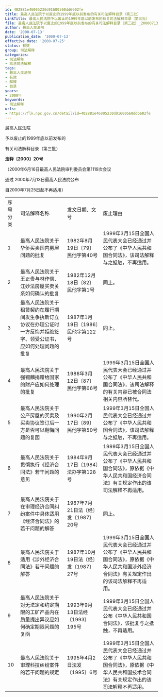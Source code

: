 ```yaml
---
id: 402881e46005230d01600560dd6602fe
title: 最高人民法院予以废止的1999年底以前发布的有关司法解释目录（第三批）
LinkTitle: 最高人民法院予以废止的1999年底以前发布的有关司法解释目录（第三批）
file: 最高人民法院予以废止的1999年底以前发布的有关司法解释目录（第三批）_20000713_402881e46005230d01600560dd6602fe.docx
author: 最高人民法院
date: '2000-07-13'
publication_date: '2000-07-13'
effective_date: '2000-07-25'
status: 有效
group: 司法解释
categories:
- 司法解释
- 高法司法解释
tags:
- 最高人民法院
- 有效
- 解释
- 目录
years:
- 2000年
keywords:
- 司法解释
urls:
- https://flk.npc.gov.cn/detail?id=402881e46005230d01600560dd6602fe
---
```


最高人民法院

予以废止的1999年底以前发布的

有关司法解释目录（第三批）

**法释〔2000〕20号**

（2000年6月16日最高人民法院审判委员会第1119次会议

通过 2000年7月13日最高人民法院公布

自2000年7月25日起不再适用）

|  |  |  |  |
| --- | --- | --- | --- |
| 序号  分类 | 司法解释名称 | 发文日期、文号 | 废止理由 |
| 1 | 最高人民法院关于华侨买卖国内房屋问题的批复 | 1982年8月19日〔79〕民他字第40号 | 1999年3月15日全国人民代表大会已经通过并公布了《中华人民共和国合同法》，该司法解释与之抵触，不再适用。 |
| 2 | 最高人民法院关于王正贵与林作信、江妙法房屋买卖关系如何确认的批复 | 1982年12月18日〔82〕民他字第1号 | 同上。 |
| 3 | 最高人民法院关于租赁契约在履行期间发生争执新订立协议在办理公证时一方反悔并拒绝签字、领受公证书，应如何处理问题的批复 | 1987年1月19日〔1986〕民他字第122号 | 同上。 |
| 4 | 最高人民法院关于强锡麟捐赠给国家的财产应如何处理的批复 | 1988年3月12日〔87〕民他字第66号 | 1999年3月15日全国人民代表大会已经通过并公布了《中华人民共和国合同法》，该司法解释的有关内容已被合同法相关内容所替代。 |
| 5 | 最高人民法院关于公产房屋的买卖及买卖协议签订后一方是否可以翻悔问题的复函 | 1990年2月17日〔89〕民他字第50号 | 1999年3月15日全国人民代表大会已经通过并公布了《中华人民共和国合同法》，该司法解释与之抵触，不再适用。 |
| 6 | 最高人民法院关于贯彻执行《经济合同法》若干问题的意见 | 1984年9月17日〔1984〕法办字第128号 | 1999年3月15日全国人民代表大会已经通过并公布了《中华人民共和国合同法》，原依据《中华人民共和国经济合同法》有关规定作出的该司法解释不再适用。 |
| 7 | 最高人民法院关于在审理经济合同纠纷案件中具体适用《经济合同法》的若干问题的解答 | 1987年7月21日法〔经〕发〔1987〕20号 | 同上。 |
| 8 | 最高人民法院关于适用《涉外经济合同法》若干问题的解答 | 1987年10月19日法〔经〕发〔1987〕27号 | 1999年3月15日全国人民代表大会已经通过并公布了《中华人民共和国合同法》，原依据《中华人民共和国涉外经济合同法》有关规定作出的该司法解释不再适用。 |
| 9 | 最高人民法院关于对无法定和约定期限的工矿产品内在质量提出异议应如何确定期限问题的复函 | 1993年9月13日法经〔1993〕195号 | 1999年3月15日全国人民代表大会已经通过并公布《中华人民共和国合同法》，该批复与之抵触，不再适用。 |
| 10 | 最高人民法院关于审理科技纠纷案件的若干问题的规定 | 1995年4月2日法发〔1995〕6号 | 1999年3月15日全国人民代表大会已经通过并公布了《中华人民共和国合同法》，原依据《中华人民共和国技术合同法》有关规定作出的该司法解释不再适用。 |
